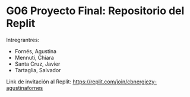# G06 Proyecto Final: Repositorio del Replit
Intregrantres:
 * Fornés, Agustina
 * Mennuti, Chiara
 * Santa Cruz, Javier
 * Tartaglia, Salvador
 
Link de invitación al Replit: https://replit.com/join/cbnergjezy-agustinafornes
